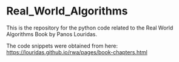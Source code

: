 # Real_World_Algorithms

This is the repository for the python code related to the Real World Algorithms Book by Panos Louridas.

The code snippets were obtained from here:
https://louridas.github.io/rwa/pages/book-chapters.html
